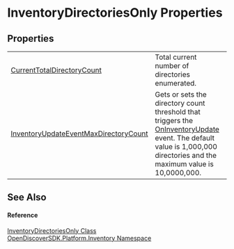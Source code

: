 # InventoryDirectoriesOnly Properties




## Properties
<table>
<tr>
<td><a href="66fef704-459d-e243-dd0d-b3caa8880199">CurrentTotalDirectoryCount</a></td>
<td>Total current number of directories enumerated.</td></tr>
<tr>
<td><a href="066cd7e4-173a-78f9-887a-8d188c543cfb">InventoryUpdateEventMaxDirectoryCount</a></td>
<td>Gets or sets the directory count threshold that triggers the <a href="441a90cb-615a-7d4d-8ff6-d22b87b3e498">OnInventoryUpdate</a> event. The default value is 1,000,000 directories and the maximum value is 10,0000,000.</td></tr>
</table>

## See Also


#### Reference
<a href="90392be7-f4ae-a824-66b6-e6b8879854da">InventoryDirectoriesOnly Class</a>  
<a href="fceb3c92-0603-4791-1c2a-f2ddc12b6c3b">OpenDiscoverSDK.Platform.Inventory Namespace</a>  
